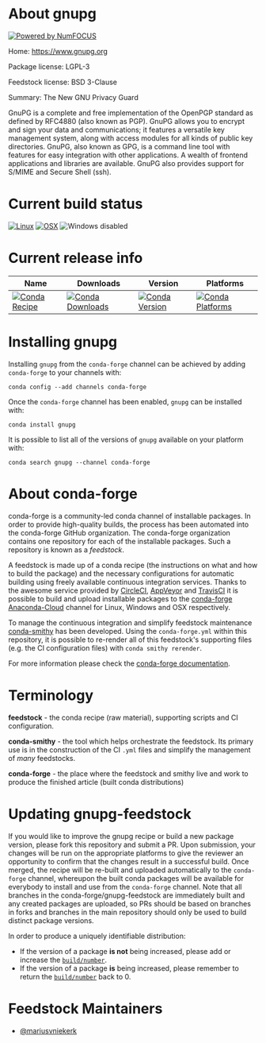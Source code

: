 About gnupg
===========

[![Powered by NumFOCUS](https://img.shields.io/badge/powered%20by-NumFOCUS-orange.svg?style=flat&colorA=E1523D&colorB=007D8A)](http://numfocus.org)

Home: https://www.gnupg.org

Package license: LGPL-3

Feedstock license: BSD 3-Clause

Summary: The New GNU Privacy Guard

GnuPG is a complete and free implementation of the OpenPGP standard as defined
by RFC4880 (also known as PGP). GnuPG allows you to encrypt and sign your data
and communications; it features a versatile key management system, along with
access modules for all kinds of public key directories. GnuPG, also known as GPG,
is a command line tool with features for easy integration with other applications.
A wealth of frontend applications and libraries are available. GnuPG also provides
support for S/MIME and Secure Shell (ssh).


Current build status
====================

[![Linux](https://img.shields.io/circleci/project/github/conda-forge/gnupg-feedstock/master.svg?label=Linux)](https://circleci.com/gh/conda-forge/gnupg-feedstock)
[![OSX](https://img.shields.io/travis/conda-forge/gnupg-feedstock/master.svg?label=macOS)](https://travis-ci.org/conda-forge/gnupg-feedstock)
![Windows disabled](https://img.shields.io/badge/Windows-disabled-lightgrey.svg)

Current release info
====================

| Name | Downloads | Version | Platforms |
| --- | --- | --- | --- |
| [![Conda Recipe](https://img.shields.io/badge/recipe-gnupg-green.svg)](https://anaconda.org/conda-forge/gnupg) | [![Conda Downloads](https://img.shields.io/conda/dn/conda-forge/gnupg.svg)](https://anaconda.org/conda-forge/gnupg) | [![Conda Version](https://img.shields.io/conda/vn/conda-forge/gnupg.svg)](https://anaconda.org/conda-forge/gnupg) | [![Conda Platforms](https://img.shields.io/conda/pn/conda-forge/gnupg.svg)](https://anaconda.org/conda-forge/gnupg) |

Installing gnupg
================

Installing `gnupg` from the `conda-forge` channel can be achieved by adding `conda-forge` to your channels with:

```
conda config --add channels conda-forge
```

Once the `conda-forge` channel has been enabled, `gnupg` can be installed with:

```
conda install gnupg
```

It is possible to list all of the versions of `gnupg` available on your platform with:

```
conda search gnupg --channel conda-forge
```


About conda-forge
=================

conda-forge is a community-led conda channel of installable packages.
In order to provide high-quality builds, the process has been automated into the
conda-forge GitHub organization. The conda-forge organization contains one repository
for each of the installable packages. Such a repository is known as a *feedstock*.

A feedstock is made up of a conda recipe (the instructions on what and how to build
the package) and the necessary configurations for automatic building using freely
available continuous integration services. Thanks to the awesome service provided by
[CircleCI](https://circleci.com/), [AppVeyor](https://www.appveyor.com/)
and [TravisCI](https://travis-ci.org/) it is possible to build and upload installable
packages to the [conda-forge](https://anaconda.org/conda-forge)
[Anaconda-Cloud](https://anaconda.org/) channel for Linux, Windows and OSX respectively.

To manage the continuous integration and simplify feedstock maintenance
[conda-smithy](https://github.com/conda-forge/conda-smithy) has been developed.
Using the ``conda-forge.yml`` within this repository, it is possible to re-render all of
this feedstock's supporting files (e.g. the CI configuration files) with ``conda smithy rerender``.

For more information please check the [conda-forge documentation](https://conda-forge.org/docs/).

Terminology
===========

**feedstock** - the conda recipe (raw material), supporting scripts and CI configuration.

**conda-smithy** - the tool which helps orchestrate the feedstock.
                   Its primary use is in the construction of the CI ``.yml`` files
                   and simplify the management of *many* feedstocks.

**conda-forge** - the place where the feedstock and smithy live and work to
                  produce the finished article (built conda distributions)


Updating gnupg-feedstock
========================

If you would like to improve the gnupg recipe or build a new
package version, please fork this repository and submit a PR. Upon submission,
your changes will be run on the appropriate platforms to give the reviewer an
opportunity to confirm that the changes result in a successful build. Once
merged, the recipe will be re-built and uploaded automatically to the
`conda-forge` channel, whereupon the built conda packages will be available for
everybody to install and use from the `conda-forge` channel.
Note that all branches in the conda-forge/gnupg-feedstock are
immediately built and any created packages are uploaded, so PRs should be based
on branches in forks and branches in the main repository should only be used to
build distinct package versions.

In order to produce a uniquely identifiable distribution:
 * If the version of a package **is not** being increased, please add or increase
   the [``build/number``](https://conda.io/docs/user-guide/tasks/build-packages/define-metadata.html#build-number-and-string).
 * If the version of a package **is** being increased, please remember to return
   the [``build/number``](https://conda.io/docs/user-guide/tasks/build-packages/define-metadata.html#build-number-and-string)
   back to 0.

Feedstock Maintainers
=====================

* [@mariusvniekerk](https://github.com/mariusvniekerk/)

